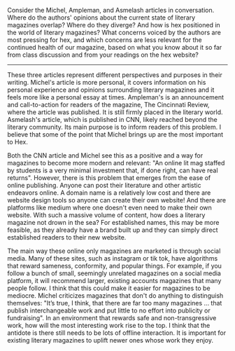 Consider the Michel, Ampleman, and Asmelash articles in conversation. Where do the authors' opinions about the current state of literary magazines overlap? Where do they diverge? And how is hex positioned in the world of literary magazines? What concerns voiced by the authors are most pressing for hex, and which concerns are less relevant for the continued health of our magazine, based on what you know about it so far from class discussion and from your readings on the hex website?

-----------

These three articles represent different perspectives and purposes in their writing. Michel's article is more personal, it covers information on his personal experience and opinions surrounding literary magazines and it feels more like a personal essay at times. Ampleman's is an announcement and call-to-action for readers of the magazine, The Cincinnati Review, where the article was published. It is still firmly placed in the literary world. Asmelash's article, which is published in CNN, likely reached beyond the literary community. Its main purpose is to inform readers of this problem. I believe that some of the point that Michel brings up are the most important to Hex.

 Both the CNN article and Michel see this as a positive and a way for magazines to become more modern and relevant: "An online lit mag staffed by students is a very minimal investment that, if done right, can have real returns". However, there is this problem that emerges from the ease of online publishing. Anyone can post their literature and other artistic endeavors online. A domain name is a relatively low cost and there are website design tools so anyone can create their own website! And there are platforms like medium where one doesn't even need to make their own website. With such a massive volume of content, how does a literary magazine not drown in the sea? For established names, this may be more feasible, as they already have a brand built up and they can simply direct established readers to their new website. 

The main way these online only magazines are marketed is through social media. Many of these sites, such as instagram or tik tok, have algorithms that reward sameness, conformity, and popular things. For example, if you follow a bunch of small, seemingly unrelated magazines on a social media platform, it will recommend larger, existing accounts magazines that many people follow. I think that this could make it easier for magazines to be mediocre. Michel criticizes magazines that don't do anything to distinguish themselves: "It’s true, I think, that there are far too many magazines ... that publish interchangeable work and put little to no effort into publicity or fundraising". In an environment that rewards safe and non-transgressive work, how will the most interesting work rise to the top. I think that the antidote is there still needs to be lots of offline interaction. It is important for existing literary magazines to uplift newer ones whose work they enjoy.